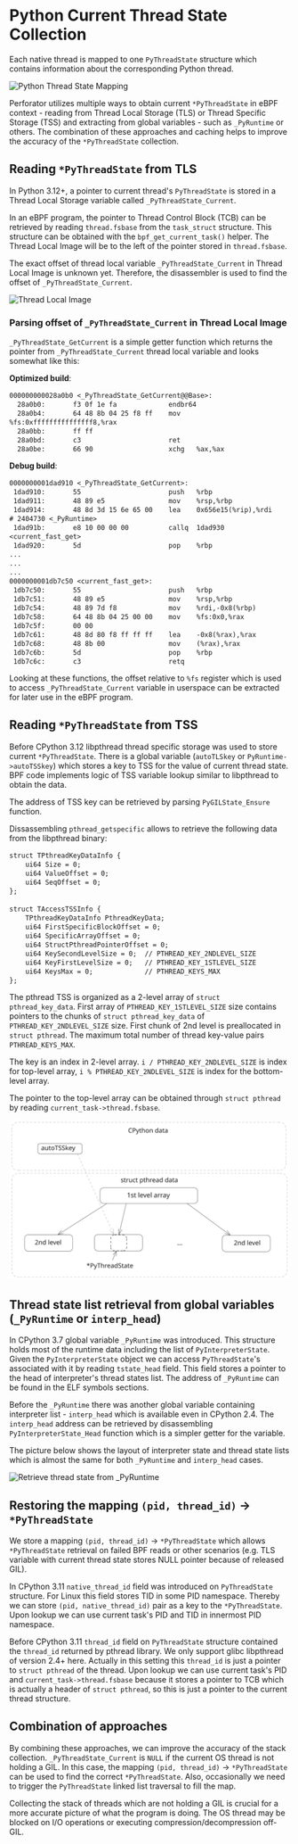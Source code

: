 # Python Current Thread State Collection

Each native thread is mapped to one `PyThreadState` structure which contains information about the corresponding Python thread.

![Python Thread State Mapping](../../../../_assets/py-threadstate-mapping.svg)

Perforator utilizes multiple ways to obtain current `*PyThreadState` in eBPF context - reading from Thread Local Storage (TLS) or Thread Specific Storage (TSS) and extracting from global variables - such as `_PyRuntime` or others. The combination of these approaches and caching helps to improve the accuracy of the `*PyThreadState` collection.

## Reading `*PyThreadState` from TLS

In Python 3.12+, a pointer to current thread's `PyThreadState` is stored in a Thread Local Storage variable called `_PyThreadState_Current`.

In an eBPF program, the pointer to Thread Control Block (TCB) can be retrieved by reading `thread.fsbase` from the `task_struct` structure. This structure can be obtained with the `bpf_get_current_task()` helper. The Thread Local Image will be to the left of the pointer stored in `thread.fsbase`.

The exact offset of thread local variable `_PyThreadState_Current` in Thread Local Image is unknown yet. Therefore, the disassembler is used to find the offset of `_PyThreadState_Current`.

![Thread Local Image](../../../../_assets/py-tls.svg)

### Parsing offset of `_PyThreadState_Current` in Thread Local Image

`_PyThreadState_GetCurrent` is a simple getter function which returns the pointer from `_PyThreadState_Current` thread local variable and looks somewhat like this:

**Optimized build**:

```
000000000028a0b0 <_PyThreadState_GetCurrent@@Base>:
  28a0b0:       f3 0f 1e fa             endbr64
  28a0b4:       64 48 8b 04 25 f8 ff    mov    %fs:0xfffffffffffffff8,%rax
  28a0bb:       ff ff
  28a0bd:       c3                      ret
  28a0be:       66 90                   xchg   %ax,%ax
```

**Debug build**:

```
0000000001dad910 <_PyThreadState_GetCurrent>:
 1dad910:       55                      push   %rbp
 1dad911:       48 89 e5                mov    %rsp,%rbp
 1dad914:       48 8d 3d 15 6e 65 00    lea    0x656e15(%rip),%rdi        # 2404730 <_PyRuntime>
 1dad91b:       e8 10 00 00 00          callq  1dad930 <current_fast_get>
 1dad920:       5d                      pop    %rbp
...
...
...
0000000001db7c50 <current_fast_get>:
 1db7c50:       55                      push   %rbp
 1db7c51:       48 89 e5                mov    %rsp,%rbp
 1db7c54:       48 89 7d f8             mov    %rdi,-0x8(%rbp)
 1db7c58:       64 48 8b 04 25 00 00    mov    %fs:0x0,%rax
 1db7c5f:       00 00
 1db7c61:       48 8d 80 f8 ff ff ff    lea    -0x8(%rax),%rax
 1db7c68:       48 8b 00                mov    (%rax),%rax
 1db7c6b:       5d                      pop    %rbp
 1db7c6c:       c3                      retq
```

Looking at these functions, the offset relative to `%fs` register which is used to access `_PyThreadState_Current` variable in userspace can be extracted for later use in the eBPF program.

## Reading `*PyThreadState` from TSS

Before CPython 3.12 libpthread thread specific storage was used to store current `*PyThreadState`. There is a global variable (`autoTLSkey` or `PyRuntime->autoTSSkey`) which stores a key to TSS for the value of current thread state. BPF code implements logic of TSS variable lookup similar to libpthread to obtain the data. 

The address of TSS key can be retrieved by parsing `PyGILState_Ensure` function.

Dissassembling `pthread_getspecific` allows to retrieve the following data from the libpthread binary:

```
struct TPthreadKeyDataInfo {
    ui64 Size = 0;
    ui64 ValueOffset = 0;
    ui64 SeqOffset = 0;
};

struct TAccessTSSInfo {
    TPthreadKeyDataInfo PthreadKeyData;
    ui64 FirstSpecificBlockOffset = 0;
    ui64 SpecificArrayOffset = 0;
    ui64 StructPthreadPointerOffset = 0;
    ui64 KeySecondLevelSize = 0;  // PTHREAD_KEY_2NDLEVEL_SIZE
    ui64 KeyFirstLevelSize = 0;   // PTHREAD_KEY_1STLEVEL_SIZE
    ui64 KeysMax = 0;             // PTHREAD_KEYS_MAX
};
```
The pthread TSS is organized as a 2-level array of `struct pthread_key_data`. First array of `PTHREAD_KEY_1STLEVEL_SIZE` size contains pointers to the chunks of `struct pthread_key_data` of `PTHREAD_KEY_2NDLEVEL_SIZE` size. First chunk of 2nd level is preallocated in `struct pthread`. The maximum total number of thread key-value pairs `PTHREAD_KEYS_MAX`.

The key is an index in 2-level array. `i / PTHREAD_KEY_2NDLEVEL_SIZE` is index for top-level array, `i % PTHREAD_KEY_2NDLEVEL_SIZE` is index for the bottom-level array.

The pointer to the top-level array can be obtained through `struct pthread` by reading `current_task->thread.fsbase`.

![Retrieve thread state from TSS](../../../../_assets/python-pthread.svg)


## Thread state list retrieval from global variables (`_PyRuntime` or `interp_head`)

In CPython 3.7 global variable `_PyRuntime` was introduced. This structure holds most of the runtime data including the list of `PyInterpreterState`. Given the `PyInterpreterState` object we can access `PyThreadState`'s associated with it by reading `tstate_head` field. This field stores a pointer to the head of interpreter's thread states list. The address of `_PyRuntime` can be found in  the ELF symbols sections.

Before the `_PyRuntime` there was another global variable containing interpreter list - `interp_head` which is available even in CPython 2.4. The `interp_head` address can be retrieved by disassembling `PyInterpreterState_Head` function which is a simpler getter for the variable.

The  picture below shows the layout of interpreter state and thread state lists which is almost the same for both `_PyRuntime` and `interp_head` cases.

![Retrieve thread state from _PyRuntime](../../../../_assets/py-runtime-thread-state.svg)

## Restoring the mapping `(pid, thread_id)` -> `*PyThreadState`

We store a mapping `(pid, thread_id)` -> `*PyThreadState` which allows `*PyThreadState` retrieval on failed BPF reads or other scenarios (e.g. TLS variable with current thread state stores NULL pointer because of released GIL).

In CPython 3.11 `native_thread_id` field was introduced on `PyThreadState` structure. For Linux this field stores TID in some PID namespace. Thereby we can store `(pid, native_thread_id)` pair as a key to the `*PyThreadState`. Upon lookup we can use current task's PID and TID in innermost PID namespace.

Before CPython 3.11 `thread_id` field on `PyThreadState` structure contained the `thread_id` returned by pthread library. We only support glibc libpthread of version 2.4+ here. Actually in this setting this `thread_id` is just a pointer to `struct pthread` of the thread. Upon lookup we can use current task's PID and `current_task->thread.fsbase` because it stores a pointer to TCB which is actually a header of `struct pthread`, so this is just a pointer to the current thread structure. 

## Combination of approaches

By combining these approaches, we can improve the accuracy of the stack collection. `_PyThreadState_Current` is `NULL` if the current OS thread is not holding a GIL. In this case, the mapping `(pid, thread_id)` -> `*PyThreadState` can be used to find the correct `*PyThreadState`. Also, occasionally we need to trigger the `PyThreadState` linked list traversal to fill the map.

Collecting the stack of threads which are not holding a GIL is crucial for a more accurate picture of what the program is doing. The OS thread may be blocked on I/O operations or executing compression/decompression off-GIL.
